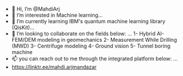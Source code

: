 - 👋 Hi, I’m @MahdiArj
- 👀 I’m interested in Machine learning...
- 🌱 I’m currently learning IBM's quantum machine learning library (QisKit)...
- 💞️ I’m looking to collaborate on the fields below: ...
1- Hybrid AI-FEM/DEM modeling in geomechanics
2- Measurement While Drilling (MWD)
3- Centrifuge modeling
4- Ground vision
5- Tunnel boring machine
- 📫 you can reach out to me through the integrated platform below: ...
- https://linktr.ee/mahdi.arjmandazar

<!---
MahdiArj/MahdiArj is a ✨ special ✨ repository because its `README.md` (this file) appears on your GitHub profile.
You can click the Preview link to take a look at your changes.
--->
